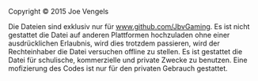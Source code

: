 Copyright © 2015 Joe Vengels

Die Dateien sind exklusiv nur für www.github.com/JbvGaming. Es ist nicht gestattet die Datei 
auf anderen Plattformen hochzuladen ohne einer ausdrücklichen Erlaubnis, wird 
dies trotzdem passieren, wird der Rechteinhaber die Datei versuchen offline zu stellen.
Es ist gestattet die Datei für schulische, kommerzielle und private Zwecke zu benutzen. Eine
mofizierung des Codes ist nur für den privaten Gebrauch gestattet.
